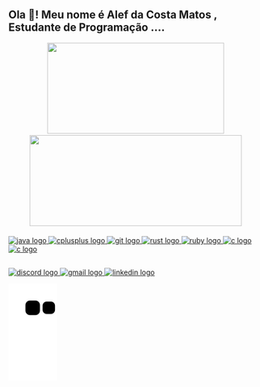 <h2 align="left">Ola 👋! Meu nome é Alef da Costa Matos , Estudante de Programação ....</h2>
<div align="center">
  <a href="https://github.com/Alef-Matos">
  <img height="180" width="350"src="https://github-readme-stats.vercel.app/api?username=Alef-Matos&show_icons=true&theme=dracula&include_all_commits=true&count_private=true"/>
  <img height="180" width="420" src="https://github-readme-stats.vercel.app/api/top-langs/?username=Alef-Matos&layout=compact&langs_count=7&theme=dracula"/>
</div>
<div style="display: inline_block"><br>
   <img src="https://cdn.jsdelivr.net/gh/devicons/devicon/icons/java/java-original.svg" height="30" width="42" alt="java logo"  />
  <img src="https://cdn.jsdelivr.net/gh/devicons/devicon/icons/cplusplus/cplusplus-original.svg" height="30" width="42" alt="cplusplus logo"  />
  <img src="https://cdn.jsdelivr.net/gh/devicons/devicon/icons/git/git-original.svg" height="30" width="42" alt="git logo"  />
  <img src="https://cdn.jsdelivr.net/gh/devicons/devicon/icons/rust/rust-plain.svg" height="30" width="42" alt="rust logo"  />
  <img src="https://cdn.jsdelivr.net/gh/devicons/devicon/icons/ruby/ruby-original.svg" height="30" width="42" alt="ruby logo"  />
  <img src="https://cdn.jsdelivr.net/gh/devicons/devicon/icons/c/c-original.svg" height="30" width="42" alt="c logo"  />
  <img src="https://i.pinimg.com/originals/e4/26/70/e426702edf874b181aced1e2fa5c6cde.gif" height="30" width="42" alt="c logo"  />
</div>

  ##
 
<div> 
<a href="https://discord.gg/S9A8HE6UsF" target="_blank">
    <img src="https://img.shields.io/static/v1?message=Discord&logo=discord&label=&color=7289DA&logoColor=white&labelColor=&style=for-the-badge" height="35" alt="discord logo"  />
  </a>
  <a href="alef.dcm.2022@gmail.com" target="_blank">
    <img src="https://img.shields.io/static/v1?message=Gmail&logo=gmail&label=&color=D14836&logoColor=white&labelColor=&style=for-the-badge" height="35" alt="gmail logo"  />
  </a>
  <a href="https://www.linkedin.com/in/alefmatos/" target="_blank">
    <img src="https://img.shields.io/static/v1?message=LinkedIn&logo=linkedin&label=&color=0077B5&logoColor=white&labelColor=&style=for-the-badge" height="35" alt="linkedin logo"  />
  </a>
 
  ![Snake animation](https://github.com/rafaballerini/rafaballerini/blob/output/github-contribution-grid-snake.svg)
 
</div>
